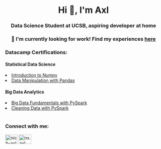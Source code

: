 <h1 align="center">Hi 👋, I'm Axl</h1>
<h3 align="center">Data Science Student at UCSB, aspiring developer at home</h3>

<h3 align = "center"> 📄 I'm currently looking for work! Find my experiences <a href="https://docs.google.com/document/d/11O6zIYL8TrW97sdgqRj8zKrKEW1CMj1IhpC0PCn-Uqg/edit?usp=sharing">here</a></h3>

<h3 align="left">Datacamp Certifications:</h3>
<h4 align="left">Statistical Data Science</h2>
<li><a href="https://drive.google.com/file/d/1xhbiUmrl7XApl2wiDrvckJcF7DOqaPuk/view?usp=sharing"> Introduction to Numpy </a></li>
<li><a href="https://drive.google.com/file/d/1BS8qfGcUw_SlZB7fZQQwvnTJidOoA6qY/view?usp=sharing"> Data Manipulation with Pandas </a></li>
<h4 align="left">Big Data Analytics</h2>
<li><a href="https://drive.google.com/file/d/1gftkp5vIJZc2Jxkvt7B2CqM0GtZxEE03/view?usp=sharing"> Big Data Fundamentals with PySpark </a></li>
<li><a href="https://drive.google.com/file/d/1PKV9TpomsvuLjDwQhIgXkGqLzqnBDkbF/view?usp=sharing"> Cleaning Data with PySpark </a></li>
</br>
<h3 align="left">Connect with me:</h3>
<p align="left">
<a href="https://linkedin.com/in/nich-axl" target="blank"><img align="center" src="https://raw.githubusercontent.com/rahuldkjain/github-profile-readme-generator/master/src/images/icons/Social/linked-in-alt.svg" alt="nich-axl" height="30" width="40" /></a>
<a href="https://instagram.com/nx.axl" target="blank"><img align="center" src="https://raw.githubusercontent.com/rahuldkjain/github-profile-readme-generator/master/src/images/icons/Social/instagram.svg" alt="nx.axl" height="30" width="40" /></a>
</p>


